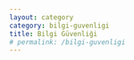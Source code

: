 ```yaml
---
layout: category
category: bilgi-guvenligi
title: Bilgi Güvenliği
# permalink: /bilgi-guvenligi
---
```

